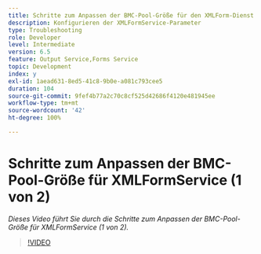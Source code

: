 ```yaml
---
title: Schritte zum Anpassen der BMC-Pool-Größe für den XMLForm-Dienst (1 von 2)
description: Konfigurieren der XMLFormService-Parameter
type: Troubleshooting
role: Developer
level: Intermediate
version: 6.5
feature: Output Service,Forms Service
topic: Development
index: y
exl-id: 1aead631-8ed5-41c8-9b0e-a081c793cee5
duration: 104
source-git-commit: 9fef4b77a2c70c8cf525d42686f4120e481945ee
workflow-type: tm+mt
source-wordcount: '42'
ht-degree: 100%

---
```



# Schritte zum Anpassen der BMC-Pool-Größe für XMLFormService (1 von 2)

*Dieses Video führt Sie durch die Schritte zum Anpassen der BMC-Pool-Größe für XMLFormService (1 von 2).*

>[!VIDEO](https://video.tv.adobe.com/v/335552?quality=12&learn=on)
